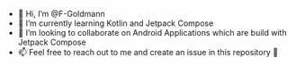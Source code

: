 - 👋 Hi, I’m @F-Goldmann
- 🌱 I’m currently learning Kotlin and Jetpack Compose
- 💞️ I’m looking to collaborate on Android Applications which are build with Jetpack Compose
- 📫 Feel free to reach out to me and create an issue in this repository 🥳

<!---
F-Goldmann/F-Goldmann is a ✨ special ✨ repository because its `README.md` (this file) appears on your GitHub profile.
You can click the Preview link to take a look at your changes.
--->

